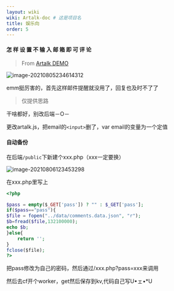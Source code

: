 ```yaml
---
layout: wiki
wiki: Artalk-doc # 这是项目名
title: 娱乐向
order: 5
---
```


#### 怎 样 设 置 不 输 入 邮 箱 即 可 评 论

> From [Artalk DEMO](https://artalk.js.org/)

![image-20210805234614312](https://i0.hdslb.com/bfs/album/92cc1aa830f8a037f5415a1473a97810380aee84.png)

emm挺厉害的，首先这样邮件提醒就没用了，回复也及时不了了

> 仅提供思路

干啥都好，别改后端－O－

更改artalk.js，把email的`<input>`删了，var email的变量为一个定值

#### 自动备份

在后端`/public`下新建个xxx.php（xxx一定要换）

![image-20210806123453298](https://i0.hdslb.com/bfs/album/91782224bfaa9cc70760c7b59789a2399b586ca9.png)

在xxx.php里写上

```php
<?php

$pass = empty($​_GET['pass']) ? "" : $_GET['pass'];
if($pass=="pass"){
$file = fopen("../data/comments.data.json", "r");
$b=fread($file,132100000);
echo $b;
}else{
	return '';
}
fclose($​file);
?>
```


把pass修改为自己的密码，然后通过/xxx.php?pass=xxx来调用

然后去cf开个worker，get然后保存到kv,代码自己写U•ェ•*U

